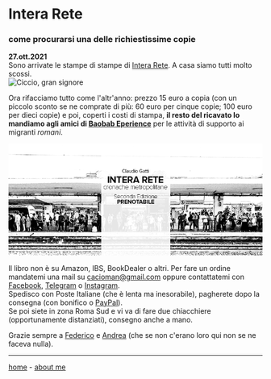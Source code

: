 # Intera Rete  
### come procurarsi una delle richiestissime copie
  
**27.ott.2021**  
Sono arrivate le stampe di stampe di [Intera Rete](https://cacioman.github.io/interarete.html). A casa siamo tutti molto scossi.  
![](https://live.staticflickr.com/65535/51633405279_c9a06f1da5_w.jpg "Ciccio, gran signore")

Ora rifacciamo tutto come l'altr'anno: prezzo 15 euro a copia (con un piccolo sconto se ne comprate di più: 60 euro per cinque copie; 100 euro per dieci copie) e poi, coperti i costi di stampa, **il resto del ricavato lo mandiamo agli amici di [Baobab Eperience](https://baobabexperience.org/)** per le attività di supporto ai migranti *romani*.  

![](/interarete-2nd-edition.png "in arrivo la seconda edizione")   

Il libro non è su Amazon, IBS, BookDealer o altri. Per fare un ordine mandatemi una mail su [cacioman@gmail.com](mailto::cacioman@gmail.com) oppure contattatemi con [Facebook](https://www.facebook.com/ClaudioGatti63), [Telegram](https://t.me/cgatti) o [Instagram](https://www.instagram.com/cacioman63).  
Spedisco con Poste Italiane (che è lenta ma inesorabile), pagherete dopo la consegna (con bonifico o [PayPal](https://www.paypal.me/ClaudioGatti)).  
Se poi siete in zona Roma Sud e vi va di fare due chiacchiere (opportunamente distanziati), consegno anche a mano.  

Grazie sempre a [Federico](https://www.facebook.com/federico.cianciaruso) e [Andrea](https://www.facebook.com/andrea.mammarella) (che se non c'erano loro qui non se ne faceva nulla).

---    
[home](https://cacioman.github.io/interarete.html) - [about me](https://about.me/cacioman)  
